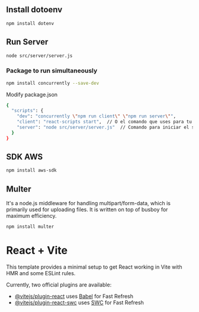 ## Install dotoenv
```bash
npm install dotenv
```

## Run Server
```bash
node src/server/server.js
```

### Package to run simultaneously
```bash
npm install concurrently --save-dev
```

Modify package.json
```bash
{
  "scripts": {
    "dev": "concurrently \"npm run client\" \"npm run server\"",
    "client": "react-scripts start",  // O el comando que uses para tu cliente
    "server": "node src/server/server.js"  // Comando para iniciar el servidor
  }
}

```

## SDK AWS
```bash
npm install aws-sdk
```

## Multer 
It's a node.js middleware for handling multipart/form-data, which is primarily used for uploading files. It is written on top of busboy for maximum efficiency.
```bash
npm install multer
```


# React + Vite

This template provides a minimal setup to get React working in Vite with HMR and some ESLint rules.

Currently, two official plugins are available:

- [@vitejs/plugin-react](https://github.com/vitejs/vite-plugin-react/blob/main/packages/plugin-react/README.md) uses [Babel](https://babeljs.io/) for Fast Refresh
- [@vitejs/plugin-react-swc](https://github.com/vitejs/vite-plugin-react-swc) uses [SWC](https://swc.rs/) for Fast Refresh
